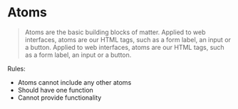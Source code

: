 # Atoms

> Atoms are the basic building blocks of matter. Applied to web interfaces, atoms are our HTML tags, such as a form label, an input or a button. Applied to web interfaces, atoms are our HTML tags, such as a form label, an input or a button.

Rules:

- Atoms cannot include any other atoms
- Should have one function
- Cannot provide functionality
